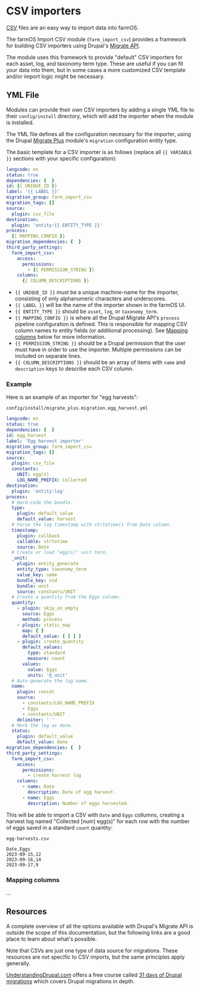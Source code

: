 # CSV importers

[CSV](https://en.wikipedia.org/wiki/Comma-separated_values) files are an easy
way to import data into farmOS.

The farmOS Import CSV module (`farm_import_csv`) provides a framework for
building CSV importers using Drupal's
[Migrate API](https://www.drupal.org/docs/drupal-apis/migrate-api).

The module uses this framework to provide "default" CSV importers for each
asset, log, and taxonomy term type. These are useful if you can fit your data
into them, but in some cases a more customized CSV template and/or import logic
might be necessary.

## YML File

Modules can provide their own CSV importers by adding a single YML file to
their `config/install` directory, which will add the importer when the module
is installed.

The YML file defines all the configuration necessary for the importer,
using the Drupal [Migrate Plus](https://drupal.org/project/migrate_plus)
module's `migration` configuration entity type.

The basic template for a CSV importer is as follows (replace all
`{{ VARIABLE }}` sections with your specific configuration):

```yaml
langcode: en
status: true
dependencies: {  }
id: {{ UNIQUE_ID }}
label: '{{ LABEL }}'
migration_group: farm_import_csv
migration_tags: []
source:
  plugin: csv_file
destination:
  plugin: 'entity:{{ ENTITY_TYPE }}'
process:
  {{ MAPPING_CONFIG }}
migration_dependencies: {  }
third_party_settings:
  farm_import_csv:
    access:
      permissions:
        - {{ PERMISSION_STRING }}
    columns:
      {{ COLUMN_DESCRIPTIONS }}
```

- `{{ UNIQUE_ID }}` must be a unique machine-name for the importer, consisting
  of only alphanumeric characters and underscores.
- `{{ LABEL }}` will be the name of the importer shown in the farmOS UI.
- `{{ ENTITY_TYPE }}` should be `asset`, `log`, or `taxonomy_term`.
- `{{ MAPPING_CONFIG }}` is where all the Drupal Migrate API's `process`
  pipeline configuration is defined. This is responsible for mapping CSV column
  names to entity fields (or additional processing).
  See [Mapping columns](#mapping-columns) below for more information.
- `{{ PERMISSION_STRING }}` should be a Drupal permission that the user must
  have in order to use the importer. Multiple permissions can be included on
  separate lines.
- `{{ COLUMN_DESCRIPTIONS }}` should be an array of items with `name` and
  `description` keys to describe each CSV column.

### Example

Here is an example of an importer for "egg harvests":

`config/install/migrate_plus.migration.egg_harvest.yml`

```yaml
langcode: en
status: true
dependencies: {  }
id: egg_harvest
label: 'Egg harvest importer'
migration_group: farm_import_csv
migration_tags: []
source:
  plugin: csv_file
  constants:
    UNIT: egg(s)
    LOG_NAME_PREFIX: Collected
destination:
  plugin: 'entity:log'
process:
  # Hard-code the bundle.
  type:
    plugin: default_value
    default_value: harvest
  # Parse the log timestamp with strtotime() from Date column.
  timestamp:
    plugin: callback
    callable: strtotime
    source: Date
  # Create or load "egg(s)" unit term.
  _unit:
    plugin: entity_generate
    entity_type: taxonomy_term
    value_key: name
    bundle_key: vid
    bundle: unit
    source: constants/UNIT
  # Create a quantity from the Eggs column.
  quantity:
    - plugin: skip_on_empty
      source: Eggs
      method: process
    - plugin: static_map
      map: { }
      default_value: [ [ ] ]
    - plugin: create_quantity
      default_values:
        type: standard
        measure: count
      values:
        value: Eggs
        units: '@_unit'
  # Auto-generate the log name.
  name:
    plugin: concat
    source:
      - constants/LOG_NAME_PREFIX
      - Eggs
      - constants/UNIT
    delimiter: ' '
  # Mark the log as done.
  status:
    plugin: default_value
    default_value: done
migration_dependencies: {  }
third_party_settings:
  farm_import_csv:
    access:
      permissions:
        - create harvest log
    columns:
      - name: Date
        description: Date of egg harvest.
      - name: Eggs
        description: Number of eggs harvested.
```

This will be able to import a CSV with `Date` and `Eggs` collumns, creating a
harvest log named "Collected [num] egg(s)" for each row with the number of eggs
saved in a standard `count` quantity:

`egg-harvests.csv`

```csv
Date,Eggs
2023-09-15,12
2023-09-16,14
2023-09-17,9
```

### Mapping columns

...

## Resources

A complete overview of all the options available with Drupal's Migrate API is
outside the scope of this documentation, but the following links are a good
place to learn about what's possible.

Note that CSVs are just one type of data source for migrations. These resources
are not specific to CSV imports, but the same principles apply generally.

[UnderstandingDrupal.com](https://understanddrupal.com) offers a free course
called [31 days of Drupal migrations](https://understanddrupal.com/courses/31-days-of-migrations/)
which covers Drupal migrations in depth.
